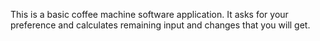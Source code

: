 This is a basic coffee machine software application. It asks for your preference and calculates remaining input and changes that you will get.
